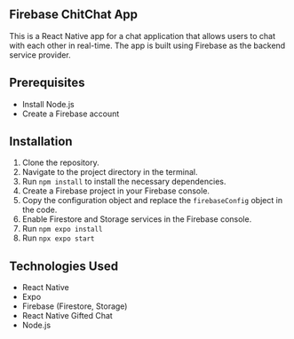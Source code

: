 ## Firebase ChitChat App

This is a React Native app for a chat application that allows users to chat with each other in real-time. The app is built using Firebase as the backend service provider.

## Prerequisites

- Install Node.js
- Create a Firebase account

## Installation

1. Clone the repository.
2. Navigate to the project directory in the terminal.
3. Run `npm install` to install the necessary dependencies.
4. Create a Firebase project in your Firebase console.
5. Copy the configuration object and replace the `firebaseConfig` object in the code.
6. Enable Firestore and Storage services in the Firebase console.
7. Run `npm expo install`
8. Run `npx expo start`

## Technologies Used

- React Native
- Expo
- Firebase (Firestore, Storage)
- React Native Gifted Chat
- Node.js
